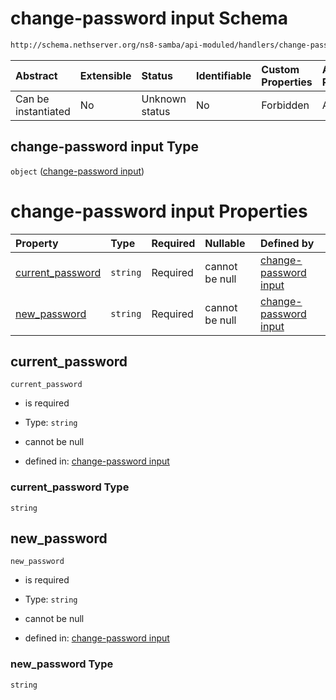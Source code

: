 # change-password input Schema

```txt
http://schema.nethserver.org/ns8-samba/api-moduled/handlers/change-password/validate-input.json
```



| Abstract            | Extensible | Status         | Identifiable | Custom Properties | Additional Properties | Access Restrictions | Defined In                                                                        |
| :------------------ | :--------- | :------------- | :----------- | :---------------- | :-------------------- | :------------------ | :-------------------------------------------------------------------------------- |
| Can be instantiated | No         | Unknown status | No           | Forbidden         | Allowed               | none                | [validate-input.json](change-password/validate-input.json "open original schema") |

## change-password input Type

`object` ([change-password input](validate-input.md))

# change-password input Properties

| Property                               | Type     | Required | Nullable       | Defined by                                                                                                                                                                                            |
| :------------------------------------- | :------- | :------- | :------------- | :---------------------------------------------------------------------------------------------------------------------------------------------------------------------------------------------------- |
| [current\_password](#current_password) | `string` | Required | cannot be null | [change-password input](validate-input-properties-current_password.md "http://schema.nethserver.org/ns8-samba/api-moduled/handlers/change-password/validate-input.json#/properties/current_password") |
| [new\_password](#new_password)         | `string` | Required | cannot be null | [change-password input](validate-input-properties-new_password.md "http://schema.nethserver.org/ns8-samba/api-moduled/handlers/change-password/validate-input.json#/properties/new_password")         |

## current\_password



`current_password`

* is required

* Type: `string`

* cannot be null

* defined in: [change-password input](validate-input-properties-current_password.md "http://schema.nethserver.org/ns8-samba/api-moduled/handlers/change-password/validate-input.json#/properties/current_password")

### current\_password Type

`string`

## new\_password



`new_password`

* is required

* Type: `string`

* cannot be null

* defined in: [change-password input](validate-input-properties-new_password.md "http://schema.nethserver.org/ns8-samba/api-moduled/handlers/change-password/validate-input.json#/properties/new_password")

### new\_password Type

`string`

